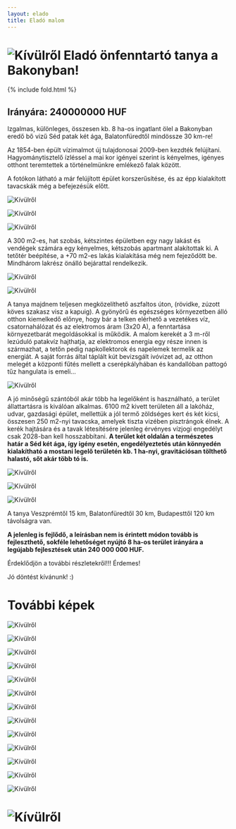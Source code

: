 ```yaml
---
layout: elado
title: Eladó malom
---
```


# ![Kívülről](https://i.imgur.com/HSakLid.jpg) Eladó önfenntartó tanya a Bakonyban!

{% include fold.html %}

## Irányára: 240000000 HUF

Izgalmas, különleges, összesen kb. 8 ha-os ingatlant ölel a Bakonyban eredő bő vizű Séd patak két ága, Balatonfüredtől mindössze 30 km-re!

Az 1854-ben épült vízimalmot új tulajdonosai 2009-ben kezdték felújítani. Hagyománytisztelő ízléssel a mai kor igényei szerint is kényelmes, igényes otthont teremtettek a történelmünkre emlékező falak között. 

A fotókon látható a már felújított épület korszerűsítése, és az épp kialakított tavacskák még a befejezésük előtt. 

![Kívülről](https://i.imgur.com/y6O4BeK.jpg)

![Kívülről](https://i.imgur.com/JAcfpSa.jpg)

![Kívülről](https://i.imgur.com/eiYFpPE.jpg)

A 300 m2-es, hat szobás, kétszintes épületben egy nagy lakást és vendégek számára egy kényelmes, kétszobás apartmant alakítottak ki. A tetőtér beépítése, a +70 m2-es lakás kialakítása még nem fejeződött be. Mindhárom lakrész önálló bejárattal rendelkezik.

![Kívülről](https://i.imgur.com/JjwSV0l.jpg)

![Kívülről](https://i.imgur.com/6rZjLTe.jpg)

A tanya majdnem teljesen megközelíthető aszfaltos úton, (rövidke, zúzott köves szakasz visz a kapuig). A gyönyörű és egészséges környezetben álló otthon kiemelkedő előnye, hogy bár a telken elérhető a vezetékes víz, csatornahálózat és az elektromos áram (3x20 A), a fenntartása környezetbarát megoldásokkal is működik. A malom kerekét a 3 m-ről lezúduló patakvíz hajthatja, az elektromos energia egy része innen is származhat, a tetőn pedig napkollektorok és napelemek termelik az energiát. A saját forrás által táplált kút bevizsgált ivóvizet ad, az otthon melegét a központi fűtés mellett a cserépkályhában és kandallóban pattogó tűz hangulata is emeli…

![Kívülről](https://i.imgur.com/amgPlmg.jpg)

A jó minőségű szántóból akár több ha legelőként is használható, a terület állattartásra is kiválóan alkalmas. 6100 m2 kivett területen áll a lakóház, udvar, gazdasági épület, mellettük a jól termő zöldséges kert és két kicsi, összesen 250 m2-nyi tavacska, amelyek tiszta vizében pisztrángok élnek. A kerék hajtására és a tavak létesítésére jelenleg érvényes vízjogi engedélyt csak 2028-ban kell hosszabbítani. 
**A terület két oldalán a természetes határ a Séd két ága, így igény esetén, engedélyeztetés után könnyedén kialakítható a mostani legelő területén kb. 1 ha-nyi, gravitációsan tölthető halastó, sőt akár több tó is.**

![Kívülről](https://i.imgur.com/Nae804W.jpg)

![Kívülről](https://i.imgur.com/96RdIM1.jpg)

![Kívülről](https://i.imgur.com/iVekA8C.jpg)

A tanya Veszprémtől 15 km, Balatonfüredtől 30 km, Budapesttől 120 km távolságra van.

**A jelenleg is fejlődő, a leírásban nem is érintett módon tovább is fejleszthető, sokféle lehetőséget nyújtó 8 ha-os terület irányára a legújabb fejlesztések után 240 000 000 HUF.**

Érdeklődjön a további részletekről!!! Érdemes!

Jó döntést kívánunk! :)

# További képek

![Kívülről](https://i.imgur.com/cHwgdIm.jpg)

![Kívülről](https://i.imgur.com/y00UVO2.jpg)

![Kívülről](https://i.imgur.com/YhI4eTS.jpg)

![Kívülről](https://i.imgur.com/tc6fhUS.jpg)

![Kívülről](https://i.imgur.com/NBloOsX.jpg)

![Kívülről](https://i.imgur.com/pwnwLmS.jpg)

![Kívülről](https://i.imgur.com/bIz4DC5.jpg)

![Kívülről](https://i.imgur.com/XPNh6sa.jpg)

![Kívülről](https://i.imgur.com/7nJY3Vg.jpg)

![Kívülről](https://i.imgur.com/8PldK8Q.jpg)

![Kívülről](https://i.imgur.com/PGn81UA.jpg)

![Kívülről](https://i.imgur.com/GBVGLUi.jpg)

![Kívülről](https://i.imgur.com/lvGf4Vr.jpg)

# ![Kívülről](https://i.imgur.com/uLm5uNr.jpg)
